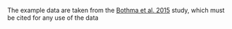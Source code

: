 The example data are taken from the [Bothma et al. 2015](http://dx.doi.org/10.7554/eLife.07956.001) study, which must be cited for any use of the data